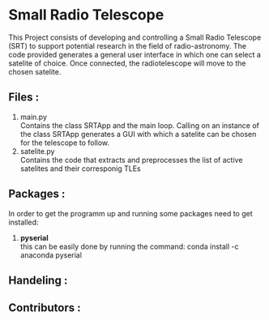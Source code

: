 # Small Radio Telescope

This Project consists of developing and controlling a Small Radio Telescope (SRT) to support potential research in the field of radio-astronomy. 
The code provided generates a general user interface in which one can select a satelite of choice. Once connected, the radiotelescope will move to the 
chosen satelite. 

## Files : 
1) main.py <br>
    Contains the class SRTApp and the main loop. Calling on an instance of the class SRTApp generates a GUI with which a satelite can be chosen for the telescope to follow.
2) satelite.py <br>
    Contains the code that extracts and preprocesses the list of active satelites and their corresponig TLEs


## Packages : 
In order to get the programm up and running some packages need to get installed: 

1) **pyserial**<br>
   this can be easily done by running the command: conda install -c anaconda pyserial



## Handeling : 


## Contributors : 


